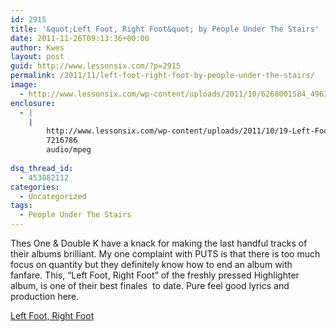 ```yaml
---
id: 2915
title: '&quot;Left Foot, Right Foot&quot; by People Under The Stairs'
date: 2011-11-26T09:13:36+00:00
author: Kwes
layout: post
guid: http://www.lessonsix.com/?p=2915
permalink: /2011/11/left-foot-right-foot-by-people-under-the-stairs/
image:
  - http://www.lessonsix.com/wp-content/uploads/2011/10/6268001584_4963a3a469_o.jpg
enclosure:
  - |
    |
        http://www.lessonsix.com/wp-content/uploads/2011/10/19-Left-Foot-Right-Foot-PL70-Exclusive.mp3
        7216786
        audio/mpeg
        
dsq_thread_id:
  - 453882112
categories:
  - Uncategorized
tags:
  - People Under The Stairs
---
```

Thes One & Double K have a knack for making the last handful tracks of their albums brilliant. My one complaint with PUTS is that there is too much focus on quantity but they definitely know how to end an album with fanfare. This, &#8220;Left Foot, Right Foot&#8221; of the freshly pressed Highlighter album, is one of their best finales  to date. Pure feel good lyrics and production here.

[Left Foot, Right Foot](http://www.lessonsix.com/wp-content/uploads/2011/10/19-Left-Foot-Right-Foot-PL70-Exclusive.mp3)